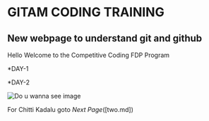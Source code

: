 # GITAM CODING TRAINING

## New webpage to understand **git and github**

Hello Welcome to the Competitive Coding  FDP Program

*DAY-1

*DAY-2

![**_Do u wanna see image_**](https://s3-us-west-2.amazonaws.com/robogarden-new/Articles/upload/blogs/lg-leverage-of-coding.jpg)

For Chitti Kadalu goto _Next Page_([two.md])

